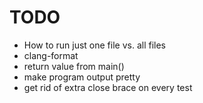 # TODO

- How to run just one file vs. all files
- clang-format
- return value from main()
- make program output pretty
- get rid of extra close brace on every test